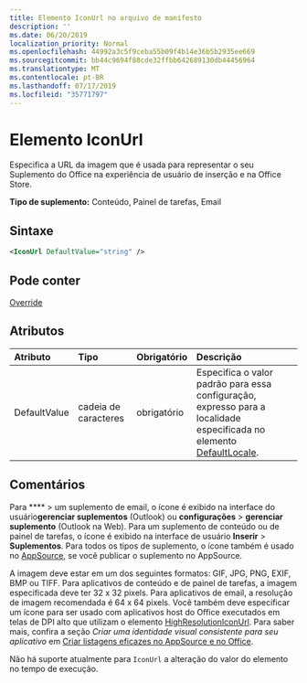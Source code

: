 ```yaml
---
title: Elemento IconUrl no arquivo de manifesto
description: ''
ms.date: 06/20/2019
localization_priority: Normal
ms.openlocfilehash: 44992a3c5f9ceba55b09f4b14e36b5b2935ee669
ms.sourcegitcommit: bb44c9694f88cde32ffbb642689130db44456964
ms.translationtype: MT
ms.contentlocale: pt-BR
ms.lasthandoff: 07/17/2019
ms.locfileid: "35771797"
---
```

# <a name="iconurl-element"></a>Elemento IconUrl

Especifica a URL da imagem que é usada para representar o seu Suplemento do Office na experiência de usuário de inserção e na Office Store.

**Tipo de suplemento:** Conteúdo, Painel de tarefas, Email

## <a name="syntax"></a>Sintaxe

```XML
<IconUrl DefaultValue="string" />
```

## <a name="can-contain"></a>Pode conter

[Override](override.md)

## <a name="attributes"></a>Atributos

|**Atributo**|**Tipo**|**Obrigatório**|**Descrição**|
|:-----|:-----|:-----|:-----|
|DefaultValue|cadeia de caracteres|obrigatório|Especifica o valor padrão para essa configuração, expresso para a localidade especificada no elemento [DefaultLocale](defaultlocale.md).|

## <a name="remarks"></a>Comentários

Para **** > um suplemento de email, o ícone é exibido na interface do usuário**gerenciar suplementos** (Outlook) ou **configurações** > **gerenciar suplemento** (Outlook na Web). Para um suplemento de conteúdo ou de painel de tarefas, o ícone é exibido na interface de usuário **Inserir** > **Suplementos**. Para todos os tipos de suplemento, o ícone também é usado no [AppSource](https://appsource.microsoft.com), se você publicar o suplemento no AppSource.

A imagem deve estar em um dos seguintes formatos: GIF, JPG, PNG, EXIF, BMP ou TIFF. Para aplicativos de conteúdo e de painel de tarefas, a imagem especificada deve ter 32 x 32 pixels. Para aplicativos de email, a resolução de imagem recomendada é 64 x 64 pixels. Você também deve especificar um ícone para ser usado com aplicativos host do Office executados em telas de DPI alto que utilizam o elemento [HighResolutionIconUrl](highresolutioniconurl.md). Para saber mais, confira a seção _Criar uma identidade visual consistente para seu aplicativo_ em [Criar listagens eficazes no AppSource e no Office](/office/dev/store/create-effective-office-store-listings#create-a-consistent-visual-identity).

Não há suporte atualmente para `IconUrl` a alteração do valor do elemento no tempo de execução.